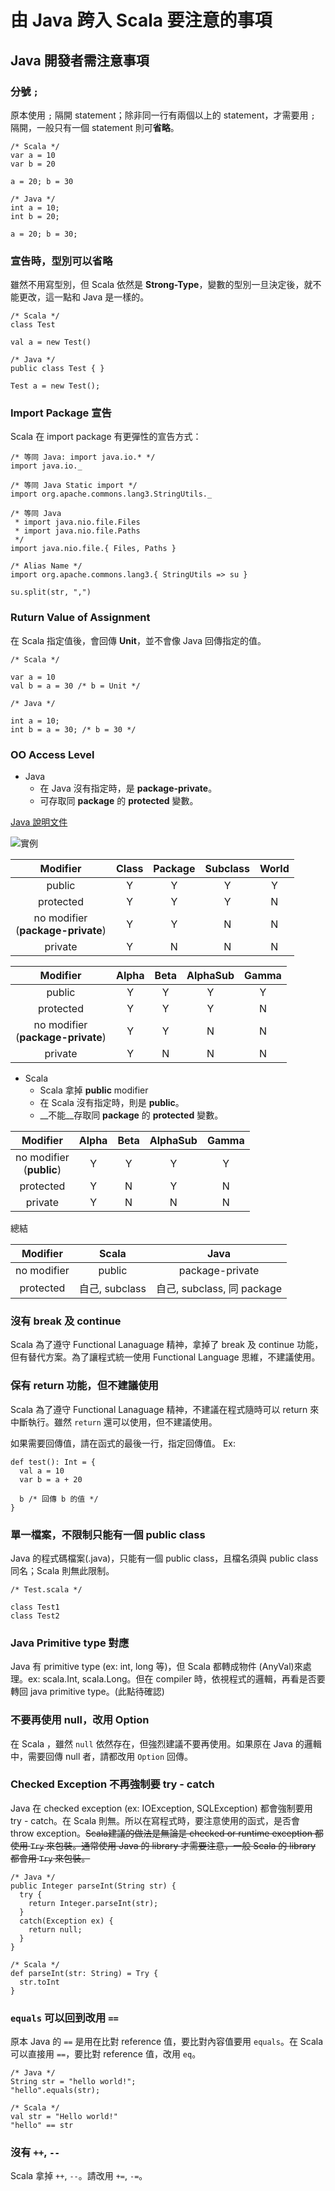 # 由 Java 跨入 Scala 要注意的事項

## Java 開發者需注意事項
### 分號 `;`
原本使用 `;` 隔開 statement；除非同一行有兩個以上的 statement，才需要用 `;` 隔開，一般只有一個 statement 則可**省略**。

```
/* Scala */
var a = 10
var b = 20

a = 20; b = 30

/* Java */
int a = 10;
int b = 20;

a = 20; b = 30;
```

### 宣告時，型別可以省略
雖然不用寫型別，但 Scala 依然是 __Strong-Type__，變數的型別一旦決定後，就不能更改，這一點和 Java 是一樣的。

```
/* Scala */
class Test

val a = new Test()

/* Java */
public class Test { }

Test a = new Test();

```

### Import Package 宣告
Scala 在 import package 有更彈性的宣告方式：

```
/* 等同 Java: import java.io.* */
import java.io._ 

/* 等同 Java Static import */
import org.apache.commons.lang3.StringUtils._ 

/* 等同 Java
 * import java.nio.file.Files
 * import java.nio.file.Paths
 */
import java.nio.file.{ Files, Paths }

/* Alias Name */
import org.apache.commons.lang3.{ StringUtils => su }

su.split(str, ",")

```

### Ruturn Value of Assignment
在 Scala 指定值後，會回傳 __Unit__，並不會像 Java 回傳指定的值。

```
/* Scala */

var a = 10
val b = a = 30 /* b = Unit */

/* Java */

int a = 10;
int b = a = 30; /* b = 30 */

```

### OO Access Level
* Java
	* 在 Java 沒有指定時，是 __package-private__。
	* 可存取同 __package__ 的 __protected__ 變數。

[Java 說明文件](http://docs.oracle.com/javase/tutorial/java/javaOO/accesscontrol.html)

![實例](http://docs.oracle.com/javase/tutorial/figures/java/classes-access.gif "實例")

Modifier | Class | Package | Subclass | World
:------: | :---: | :-----: | :------: | :---:
public | Y | Y | Y | Y 
protected | Y | Y | Y | N
no modifier <br /> (__package-private__) | Y | Y | N | N
private | Y | N | N | N

Modifier | Alpha | Beta | AlphaSub | Gamma
:------: | :---: | :--: | :------: | :---:
public | Y | Y | Y | Y
protected | Y | Y | Y | N
no modifier <br /> (__package-private__) | Y | Y | N | N
private | Y | N | N | N

* Scala
	* Scala 拿掉 __public__ modifier
	* 在 Scala 沒有指定時，則是 __public__。
	* __不能__存取同 __package__ 的 __protected__ 變數。

Modifier | Alpha | Beta | AlphaSub | Gamma
:------: | :---: | :--: | :------: | :---:
no modifier <br /> (__public__) | Y | Y | Y | Y
protected | Y | N | Y | N
private | Y | N | N | N

總結

Modifier | Scala | Java
:------: | :---: | :--:
no modifier | public | package-private
protected | 自己, subclass | 自己, subclass, 同 package

### 沒有 break 及 continue
Scala 為了遵守 Functional Lanaguage 精神，拿掉了 break 及 continue 功能，但有替代方案。為了讓程式統一使用 Functional Language 思維，不建議使用。

### 保有 return 功能，但不建議使用
Scala 為了遵守 Functional Lanaguage 精神，不建議在程式隨時可以 return 來中斷執行。雖然 `return` 還可以使用，但不建議使用。

如果需要回傳值，請在函式的最後一行，指定回傳值。 Ex:

```
def test(): Int = {
  val a = 10
  var b = a + 20

  b /* 回傳 b 的值 */
}
```

### 單一檔案，不限制只能有一個 public class
Java 的程式碼檔案(.java)，只能有一個 public class，且檔名須與 public class 同名；Scala 則無此限制。

```
/* Test.scala */

class Test1
class Test2

```

### Java Primitive type 對應
Java 有 primitive type (ex: int, long 等)，但 Scala 都轉成物件 (AnyVal)來處理。ex: scala.Int, scala.Long。但在 compiler 時，依視程式的邏輯，再看是否要轉回 java primitive type。(此點待確認)

### 不要再使用 null，改用 Option
在 Scala ，雖然 `null` 依然存在，但強烈建議不要再使用。如果原在 Java 的邏輯中，需要回傳 null 者，請都改用 `Option` 回傳。 

### Checked Exception 不再強制要 try - catch
Java 在 checked exception (ex: IOException, SQLException) 都會強制要用 try - catch。在 Scala 則無。所以在寫程式時，要注意使用的函式，是否會 throw exception。~~Scala建議的做法是無論是 checked or runtime exception 都使用 `Try` 來包裝。通常使用 Java 的 library 才需要注意，一般 Scala 的 library 都會用 `Try` 來包裝。~~

```
/* Java */
public Integer parseInt(String str) {
  try {
    return Integer.parseInt(str);
  }
  catch(Exception ex) {
    return null;
  }
}

/* Scala */
def parseInt(str: String) = Try {
  str.toInt
}

```

### `equals` 可以回到改用 `==`
原本 Java 的 `==` 是用在比對 reference 值，要比對內容值要用 `equals`。在 Scala 可以直接用 `==`，要比對 reference 值，改用 `eq`。

```
/* Java */
String str = "hello world!";
"hello".equals(str);

/* Scala */
val str = "Hello world!"
"hello" == str

```

### 沒有 `++`, `--`
Scala 拿掉 `++`, `--`。請改用 `+=`, `-=`。